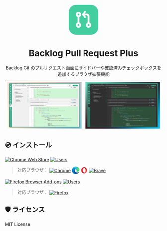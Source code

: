 <p align="center"><img src="assets/icon.png" width="96"></p>
<h1 align="center">Backlog Pull Request Plus</h1>

<p align="center">
Backlog Git のプルリクエスト画面にサイドバーや確認済みチェックボックスを追加するブラウザ拡張機能
</p>

| ![](./media//screenshot_1.png) | ![](./media/screenshot_2.png) |
| --- | --- |

## 💿 インストール

[link-chrome]: https://chromewebstore.google.com/detail/cpafengiapnopbnidfckgambaieonckn 'Chrome Web Store'
[link-firefox]: https://addons.mozilla.org/ja/firefox/addon/backlog-pull-request-plus/ 'Firefox Browser Add-ons'

[<img src="https://img.shields.io/chrome-web-store/v/cpafengiapnopbnidfckgambaieonckn?style=for-the-badge&logo=Google%20Chrome&logoColor=ffffff&label=Chrome%20Web%20Store&color=4285F4" alt="Chrome Web Store" valign="middle">][link-chrome]
[<img src="https://img.shields.io/chrome-web-store/users/cpafengiapnopbnidfckgambaieonckn?style=for-the-badge" alt="Users" valign="middle">][link-chrome]

> 対応ブラウザ：
[<img src="https://raw.githubusercontent.com/alrra/browser-logos/90fdf03c/src/chrome/chrome.svg" width="24" alt="Chrome" valign="middle">][link-chrome]
[<img src="https://raw.githubusercontent.com/alrra/browser-logos/90fdf03c/src/edge/edge.svg" width="24" alt="Edge" valign="middle">][link-chrome]
[<img src="https://raw.githubusercontent.com/alrra/browser-logos/90fdf03c/src/opera/opera.svg" width="24" alt="Opera" valign="middle">][link-chrome]
[<img src="https://raw.githubusercontent.com/alrra/browser-logos/90fdf03c/src/brave/brave.svg" width="24" alt="Brave" valign="middle">][link-chrome]

[<img src="https://img.shields.io/amo/v/backlog-pull-request-plus?style=for-the-badge&logo=Firefox&logoColor=ffffff&label=Firefox%20Browser%20Add-ons&color=722291" alt="Firefox Browser Add-ons" valign="middle">][link-firefox]
[<img src="https://img.shields.io/amo/users/backlog-pull-request-plus?style=for-the-badge" alt="Users" valign="middle">][link-firefox]

> 対応ブラウザ：
[<img src="https://raw.githubusercontent.com/alrra/browser-logos/90fdf03c/src/firefox/firefox.svg" width="24" alt="Firefox" valign="middle">][link-firefox]

## 🛡️ ライセンス

MIT License
